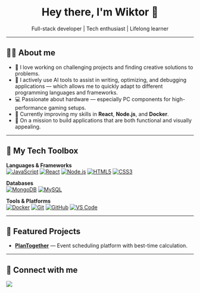 <h1 align="center">Hey there, I'm Wiktor 👋</h1>
<p align="center">
  Full-stack developer | Tech enthusiast | Lifelong learner
</p>

---

## 🧑‍💻 About me
- 🎯 I love working on challenging projects and finding creative solutions to problems.  
- 🤖 I actively use AI tools to assist in writing, optimizing, and debugging applications — which allows me to quickly adapt to different programming languages and frameworks.  
- 💻 Passionate about hardware — especially PC components for high-performance gaming setups.  
- 🌱 Currently improving my skills in **React**, **Node.js**, and **Docker**.  
- 🚀 On a mission to build applications that are both functional and visually appealing.

---

## 🔧 My Tech Toolbox

**Languages & Frameworks**  
[![JavaScript](https://img.shields.io/badge/JavaScript-323330?style=flat&logo=javascript&logoColor=F7DF1E)](#)
[![React](https://img.shields.io/badge/React-20232A?style=flat&logo=react&logoColor=61DAFB)](#)
[![Node.js](https://img.shields.io/badge/Node.js-43853D?style=flat&logo=node.js&logoColor=white)](#)
[![HTML5](https://img.shields.io/badge/HTML5-E34F26?style=flat&logo=html5&logoColor=white)](#)
[![CSS3](https://img.shields.io/badge/CSS3-1572B6?style=flat&logo=css3&logoColor=white)](#)

**Databases**  
[![MongoDB](https://img.shields.io/badge/MongoDB-4EA94B?style=flat&logo=mongodb&logoColor=white)](#)
[![MySQL](https://img.shields.io/badge/MySQL-005C84?style=flat&logo=mysql&logoColor=white)](#)

**Tools & Platforms**  
[![Docker](https://img.shields.io/badge/Docker-2496ED?style=flat&logo=docker&logoColor=white)](#)
[![Git](https://img.shields.io/badge/Git-F05032?style=flat&logo=git&logoColor=white)](#)
[![GitHub](https://img.shields.io/badge/GitHub-181717?style=flat&logo=github&logoColor=white)](#)
[![VS Code](https://img.shields.io/badge/VS%20Code-0078d7?style=flat&logo=visual%20studio%20code&logoColor=white)](#)

---

## 📌 Featured Projects

- **[PlanTogether](https://github.com/Netr0n07/PlanTogether)** — Event scheduling platform with best-time calculation.
---

## 🤝 Connect with me
<p>
  <a href="mailto:netron586@gmail.com"><img src="https://img.shields.io/badge/Email-D14836?style=flat&logo=gmail&logoColor=white"></a>
</p>
